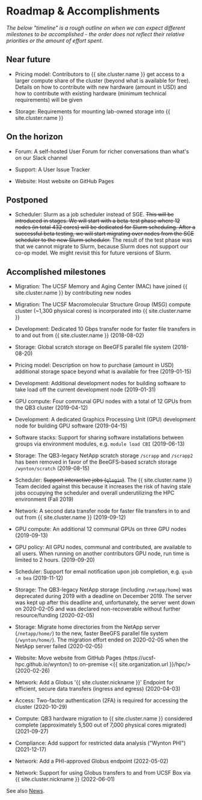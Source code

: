 # Roadmap & Accomplishments

_The below "timeline" is a rough outline on when we can expect different milestones to be accomplished - the order does not reflect their relative priorities or the amount of effort spent_.


## Near future

* Pricing model: Contributors to {{ site.cluster.name }} get access to a larger compute share of the cluster (beyond what is available for free).  Details on how to contribute with new hardware (amount in USD) and how to contribute with existing hardware (minimum technical requirements) will be given

* Storage: Requirements for mounting lab-owned storage into {{ site.cluster.name }}


## On the horizon

* Forum: A self-hosted User Forum for richer conversations than what's on our Slack channel

* Support: A User Issue Tracker

* Website: Host website on GitHub Pages


## Postponed

* Scheduler: Slurm as a job scheduler instead of SGE.  ~~This will be introduced in stages.  We will start with a beta-test phase where 12 nodes (in total 432 cores) will be dedicated for Slurm scheduling.  After a successful beta testing, we will start migrating over nodes from the SGE scheduler to the new Slurm scheduler.~~ The result of the test phase was that we cannot migrate to Slurm, because Slurm does not support our co-op model. We might revisit this for future versions of Slurm.


## Accomplished milestones

* Migration: The UCSF Memory and Aging Center (MAC) have joined {{ site.cluster.name }} by contributing new nodes

* Migration: The UCSF Macromolecular Structure Group (MSG) compute cluster (~1,300 physical cores) is incorporated into {{ site.cluster.name }}

* Development: Dedicated 10 Gbps transfer node for faster file transfers in to and out from {{ site.cluster.name }} (2018-08-02)

* Storage: Global scratch storage on BeeGFS parallel file system (2018-08-20)

* Pricing model: Description on how to purchase (amount in USD) additional storage space beyond what is available for free (2019-01-15)

* Development: Additional development nodes for building software to take load off the current development node (2019-01-31)

* GPU compute: Four communal GPU nodes with a total of 12 GPUs from the QB3 cluster (2019-04-12)

* Development: A dedicated Graphics Processing Unit (GPU) development node for building GPU software (2019-04-15)

* Software stacks: Support for sharing software installations between groups via environment modules, e.g. `module load CBI` (2019-06-13)

* Storage: The QB3-legacy NetApp scratch storage `/scrapp` and `/scrapp2` has been removed in favor of the BeeGFS-based scratch storage `/wynton/scratch` (2019-08-15)

* Scheduler: ~~Support interactive jobs (`qlogin`)~~. The {{ site.cluster.name }} Team decided against this because it increases the risk of having stale jobs occupying the scheduler and overall underutilizing the HPC environment (Fall 2019)

* Network: A second data transfer node for faster file transfers in to and out from {{ site.cluster.name }} (2019-09-12)

* GPU compute: An additional 12 communal GPUs on three GPU nodes (2019-09-13)

* GPU policy: All GPU nodes, communal and contributed, are available to all users. When running on another contributors GPU node, run time is limited to 2 hours. (2019-09-20)

* Scheduler: Support for email notification upon job completion, e.g. `qsub -m bea` (2019-11-12)

* Storage: The QB3-legacy NetApp storage (including `/netapp/home`) was deprecated during 2019 with a deadline on December 2019.  The server was kept up after this deadline and, unfortunately, the server went down on 2020-02-05 and was declared non-recoverable without further resource/funding (2020-02-05)

* Storage: Migrate home directories from the NetApp server (`/netapp/home/`) to the new, faster BeeGFS parallel file system (`/wynton/home/`).  The migration effort ended on 2020-02-05 when the NetApp server failed (2020-02-05)

* Website: Move website from GitHub Pages (https&#58;//ucsf-hpc.github.io/wynton/) to on-premise <{{ site.organization.url }}/hpc/> (2020-02-26)

* Network: Add a Globus '{{ site.cluster.nickname }}' Endpoint for efficient, secure data transfers (ingress and egress) (2020-04-03)

* Access: Two-factor authentication (2FA) is required for accessing the cluster (2020-10-29)

* Compute: QB3 hardware migration to {{ site.cluster.name }} considered complete (approximately 5,500 out of 7,000 physical cores migrated) (2021-09-27)

* Compliance: Add support for restricted data analysis ("Wynton PHI") (2021-12-17)

* Network: Add a PHI-approved Globus endpoint (2022-05-02)

* Network: Support for using Globus transfers to and from UCSF Box via {{ site.cluster.nickname }} (2022-06-01)


See also [News].

[QB3]: https://salilab.org/qb3cluster/
[BeeGFS]: https://www.beegfs.io/
[Globus]: https://www.globus.org/
[News]: /hpc/about/news.html
